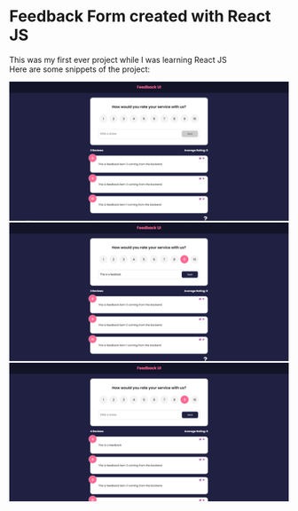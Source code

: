 # Feedback Form created with React JS

This was my first ever project while I was learning React JS <br>
Here are some snippets of the project:

<img src='/src/screenshots/1.png' width='1000px'>
<img src='/src/screenshots/2.png' width='1000px'>
<img src='/src/screenshots/3.png' width='1000px'>


